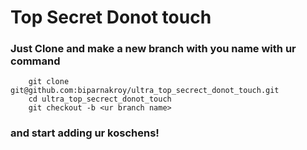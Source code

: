 # Top Secret Donot touch

### Just Clone and make a new branch with you name with ur command

```
	git clone git@github.com:biparnakroy/ultra_top_secrect_donot_touch.git
	cd ultra_top_secrect_donot_touch
	git checkout -b <ur branch name>

```
### and start adding ur koschens!

